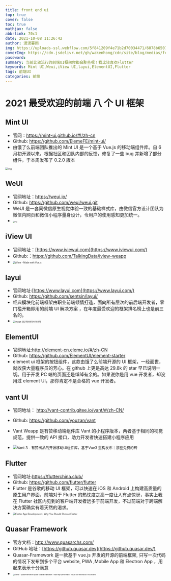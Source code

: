 ```yaml
---
title: front end ui
top: true
cover: false
toc: true
mathjax: false
abbrlink: 70c1
date: 2021-10-08 11:26:42
author: 潇潇暮雨
img: https://uploads-ssl.webflow.com/5f841209f4e71b2d70034471/6078b650748b8558d46ffb7f_Flutter app development.png
coverImg: https://cdn.jsdelivr.net/gh/wakenhong/cdn/site/blog/medias/featureimages/21.jpg
password:
summary: 当前比较流行的前端UI框架你都会那些呢！我比较喜欢Flutter
keywords: Mint UI,Weui,iView UI,layui,ElementUI,Flutter 
tags: 前端UI
categories: 前端
---
```


# 2021 最受欢迎的前端 八 个 UI 框架

## Mint UI

* 官网：https://mint-ui.github.io/#!/zh-cn
* Github: https://github.com/ElemeFE/mint-ui/
* 由饿了么前端团队推出的 Mint UI 是一个基于 Vue.js 的移动端组件库。自 6 月初开源以来，根据社区和团队内部的反馈，修复了一些 bug 并新增了部分组件，于本周发布了 0.2.0 版本

<img src="https://cdn.jsdelivr.net/gh/wakenhong/cdn/images/2021/mint-ui.jpg" alt="img" style="zoom:50%;" />

## WeUI

+ 官网地址：https://weui.io/
+ Github: https://github.com/weui/weui.git
+ WeUI 是一套同微信原生视觉体验一致的基础样式库，由微信官方设计团队为微信内网页和微信小程序量身设计，令用户的使用感知更加统一。
+ <img src="https://cdn.jsdelivr.net/gh/wakenhong/cdn/images/2021/d0862ca6-6ea8-4a29-87e6-322d6e91d1ca-cover.png" alt="img" style="zoom:33%;" />

## iView UI

- 官网地址：[https://www.iviewui.com](https://www.iviewui.com/)
- Github:：https://github.com/TalkingData/iview-weapp
- <img src="https://cdn.jsdelivr.net/gh/wakenhong/cdn/images/2021/image.png" alt="iView - Made with Vue.js" style="zoom:50%;" />

## layui

- 官网地址:[https://www.layui.com](https://www.layui.com/)
- Github: https://github.com/sentsin/layui/
- 经典模块化前端框架由职业前端倾情打造，面向所有层次的前后端开发者，零门槛开箱即用的前端 UI 解决方案 ，在年度最受欢迎的框架排名榜上也是前三名的。
- <img src="https://cdn.jsdelivr.net/gh/wakenhong/cdn/images/2021/image-20211008134818375.png" alt="image-20211008134818375" style="zoom: 45%;" />

## ElementUI

- 官网地址:http://element-cn.eleme.io/#/zh-CN
- Github: https://github.com/ElementUI/element-starter
- element ui 框架的按钮组件，这款由饿了么前端开源的 UI 框架，一经面世，就收获大量程序员的芳心。在 github 上更是高达 29.8k 的 star 早已说明一切。用于开发 PC 端的页面还是绰绰有余的。如果说你是用 vue 开发者，却没用过 element UI，那你肯定不是合格的 vue 开发者。

## vant UI

- 官网地址： http://vant-contrib.gitee.io/vant/#/zh-CN/
- Github: https://github.com/youzan/vant
- Vant Weapp 是有赞移动端组件库 Vant 的小程序版本，两者基于相同的视觉规范，提供一致的 API 接口，助力开发者快速搭建小程序应用

- <img src="https://cdn.jsdelivr.net/gh/wakenhong/cdn/images/2021/vant3-cover.jpg&720x405.jpg" alt="Vant 3 - 有赞出品的开源移动UI组件库，基于Vue3 重构发布｜那些免费的砖" style="zoom: 80%;" />

## Flutter

- 官网地址:https://flutterchina.club/
- Github: https://github.com/flutter/flutter
- Flutter 是谷歌的移动 UI 框架，可以快速在 iOS 和 Android 上构建高质量的原生用户界面，前端对于 Flutter 的热忱度之高一度让人有点惊讶，事实上我在 Flutter 社区内见到的客户端开发者远多于前端开发，不过前端对于跨端解决方案确实有着天然的渴求。
- <img src="https://uploads-ssl.webflow.com/5f841209f4e71b2d70034471/6078b650748b8558d46ffb7f_Flutter app development.png" alt="Flutter App Development - Why You Should Choose Flutter" style="zoom:50%;" />

## Quasar Framework

- 官方文档：http://www.quasarchs.com/
- GitHub 地址：[https://github.quasar.dev](https://github.quasar.dev/)
- Quasar-Framework 是一款基于 vue.js 开发的开源的前端框架,
  只写一次代码的情况下发布到多个平台 website, PWA ,Mobile App 和 Electron App ，用起来表示十分满意
- <img src="https://cdn.jsdelivr.net/gh/wakenhong/cdn/images/2021/68747470733a2f2f63646e2e7175617361722e6465762f6c6f676f2d76322f6865616465722e706e67" alt="GitHub - quasarframework/quasar: Quasar Framework - Build high-performance  VueJS user interfaces in record time" style="zoom: 33%;" />
